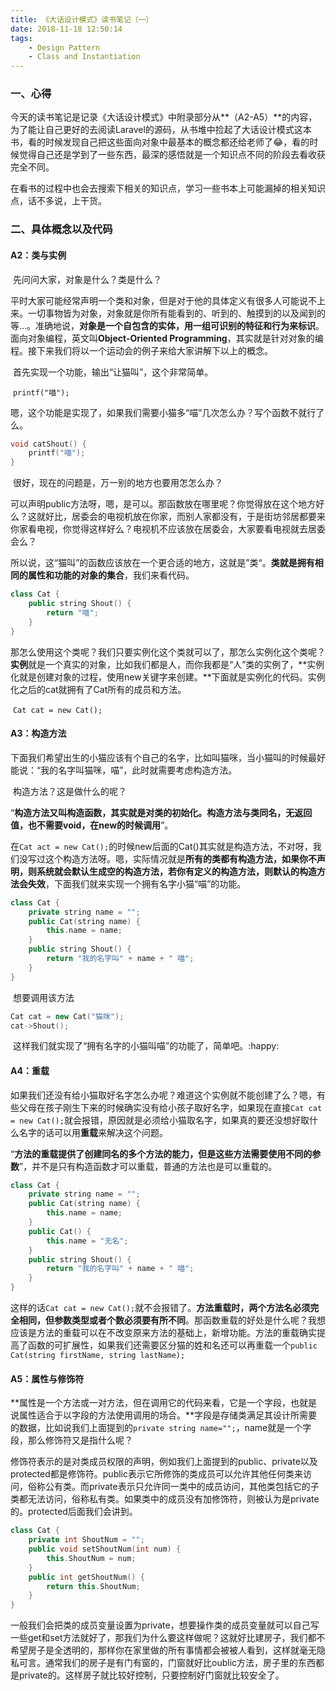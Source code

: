 ```yaml
---
title: 《大话设计模式》读书笔记（一）
date: 2018-11-18 12:50:14
tags:
    - Design Pattern
    - Class and Instantiation
---
```


### 一、心得

​	今天的读书笔记是记录《大话设计模式》中附录部分从**（A2-A5）**的内容，为了能让自己更好的去阅读Laravel的源码，从书堆中捡起了大话设计模式这本书，看的时候发现自己把这些面向对象中最基本的概念都还给老师了:joy:，看的时候觉得自己还是学到了一些东西，最深的感悟就是一个知识点不同的阶段去看收获完全不同。

​	在看书的过程中也会去搜索下相关的知识点，学习一些书本上可能漏掉的相关知识点，话不多说，上干货。

<!-- more -->

### 二、具体概念以及代码

#### A2：类与实例

​	先问问大家，对象是什么？类是什么？

​	平时大家可能经常声明一个类和对象，但是对于他的具体定义有很多人可能说不上来。一切事物皆为对象，对象就是你所有能看到的、听到的、触摸到的以及闻到的等…。准确地说，**对象是一个自包含的实体，用一组可识别的特征和行为来标识**。面向对象编程，英文叫**Object-Oriented Programming**，其实就是针对对象的编程。接下来我们将以一个运动会的例子来给大家讲解下以上的概念。

​	首先实现一个功能，输出“让猫叫”，这个非常简单。

​	`printf("喵");`

​	嗯，这个功能是实现了，如果我们需要小猫多“喵”几次怎么办？写个函数不就行了么。

```c++
void catShout() {
    printf("喵");
}
```

​	很好，现在的问题是，万一别的地方也要用怎怎么办？

​	可以声明public方法呀，嗯，是可以。那函数放在哪里呢？你觉得放在这个地方好么？这就好比，居委会的电视机放在你家，而别人家都没有，于是街坊邻居都要来你家看电视，你觉得这样好么？电视机不应该放在居委会，大家要看电视就去居委会么？

​	所以说，这“猫叫”的函数应该放在一个更合适的地方，这就是”类“。**类就是拥有相同的属性和功能的对象的集合**，我们来看代码。

```c++
class Cat {
    public string Shout() {
        return "喵";
    }
}
```

​	那怎么使用这个类呢？我们只要实例化这个类就可以了，那怎么实例化这个类呢？**实例**就是一个真实的对象，比如我们都是人，而你我都是“人”类的实例了，**实例化就是创建对象的过程，使用new关键字来创建。**下面就是实例化的代码。实例化之后的cat就拥有了Cat所有的成员和方法。

​	`Cat cat = new Cat();`



#### A3：构造方法

​	下面我们希望出生的小猫应该有个自己的名字，比如叫猫咪，当小猫叫的时候最好能说：“我的名字叫猫咪，喵”，此时就需要考虑构造方法。

​	构造方法？这是做什么的呢？

​	“**构造方法又叫构造函数，其实就是对类的初始化。构造方法与类同名，无返回值，也不需要void，在new的时候调用**”。

​	在`Cat act = new Cat();`的时候new后面的Cat()其实就是构造方法，不对呀，我们没写过这个构造方法呀。嗯，实际情况就是**所有的类都有构造方法，如果你不声明，则系统就会默认生成空的构造方法，若你有定义的构造方法，则默认的构造方法会失效**，下面我们就来实现一个拥有名字小猫“喵”的功能。

```c++
class Cat {
    private string name = "";
    public Cat(string name) {
        this.name = name;
    }
    public string Shout() {
        return "我的名字叫" + name + " 喵";
    }
}
```

​	想要调用该方法

```c++
Cat cat = new Cat("猫咪");
cat->Shout();
```

​	这样我们就实现了“拥有名字的小猫叫喵”的功能了，简单吧。:happy:

#### A4：重载

​	如果我们还没有给小猫取好名字怎么办呢？难道这个实例就不能创建了么？嗯，有些父母在孩子刚生下来的时候确实没有给小孩子取好名字，如果现在直接`Cat cat = new Cat();`就会报错，原因就是必须给小猫取名字，如果真的要还没想好取什么名字的话可以用**重载**来解决这个问题。

​	“**方法的重载提供了创建同名的多个方法的能力，但是这些方法需要使用不同的参数**”，并不是只有构造函数才可以重载，普通的方法也是可以重载的。

```c++
class Cat {
    private string name = "";
    public Cat(string name) {
        this.name = name;
    }
    public Cat() {
        this.name = "无名";
    }
    public string Shout() {
        return "我的名字叫" + name + " 喵";
    }
}
```

​	这样的话`Cat cat = new Cat();`就不会报错了。**方法重载时，两个方法名必须完全相同，但参数类型或者个数必须要有所不同**。那函数重载的好处是什么呢？我想应该是方法的重载可以在不改变原来方法的基础上，新增功能。方法的重载确实提高了函数的可扩展性，如果我们还需要区分猫的姓和名还可以再重载一个`public Cat(string firstName, string lastName);`



#### A5：属性与修饰符

​	**属性是一个方法或一对方法，但在调用它的代码来看，它是一个字段，也就是说属性适合于以字段的方法使用调用的场合。**字段是存储类满足其设计所需要的数据，比如说我们上面提到的`private string name="";`，name就是一个字段，那么修饰符又是指什么呢？

​	修饰符表示的是对类成员权限的声明，例如我们上面提到的public、private以及protected都是修饰符。public表示它所修饰的类成员可以允许其他任何类来访问，俗称公有类。而private表示只允许同一类中的成员访问，其他类包括它的子类都无法访问，俗称私有类。如果类中的成员没有加修饰符，则被认为是private的。protected后面我们会讲到。

```c++
class Cat {
    private int ShoutNum = "";
    public void setShoutNum(int num) {
        this.ShoutNum = num;
    }
    public int getShoutNum() {
        return this.ShoutNum;
    }
}
```

​	一般我们会把类的成员变量设置为private，想要操作类的成员变量就可以自己写一些get和set方法就好了，那我们为什么要这样做呢？这就好比建房子，我们都不希望房子是全透明的，那样你在家里做的所有事情都会被被人看到，这样就毫无隐私可言。通常我们的房子是有门有窗的，门窗就好比oublic方法，房子里的东西都是private的。这样房子就比较好控制，只要控制好门窗就比较安全了。
